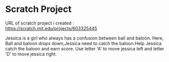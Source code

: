 # Scratch Project
URL of scratch project i created : https://scratch.mit.edu/projects/603325445


Jessica is a girl who always has a confusion between ball and baloon.
Here, Ball and baloon drops down,Jessica need to catch the baloon.Help Jessica catch the baloon and earn score.
Use letter 'A' to move jessica left and letter 'D' to move jessica right.
